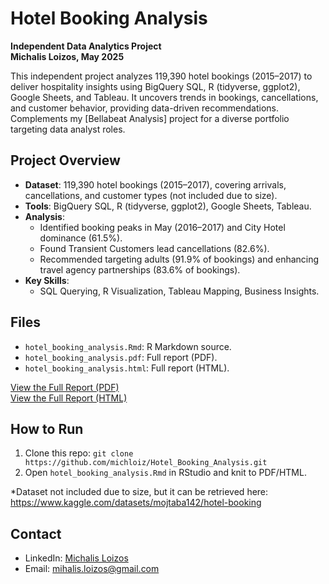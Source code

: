 

# Hotel Booking Analysis
**Independent Data Analytics Project**  
**Michalis Loizos, May 2025**

This independent project analyzes 119,390 hotel bookings (2015–2017) to deliver hospitality insights using BigQuery SQL, R (tidyverse, ggplot2), Google Sheets, and Tableau. It uncovers trends in bookings, cancellations, and customer behavior, providing data-driven recommendations. Complements my [Bellabeat Analysis] project for a diverse portfolio targeting data analyst roles.

## Project Overview
- **Dataset**: 119,390 hotel bookings (2015–2017), covering arrivals, cancellations, and customer types (not included due to size).
- **Tools**: BigQuery SQL, R (tidyverse, ggplot2), Google Sheets, Tableau.
- **Analysis**:
  - Identified booking peaks in May (2016–2017) and City Hotel dominance (61.5%).
  - Found Transient Customers lead cancellations (82.6%).
  - Recommended targeting adults (91.9% of bookings) and enhancing travel agency partnerships (83.6% of bookings).
- **Key Skills**:
  - SQL Querying, R Visualization, Tableau Mapping, Business Insights.

## Files
- `hotel_booking_analysis.Rmd`: R Markdown source.
- `hotel_booking_analysis.pdf`: Full report (PDF).
- `hotel_booking_analysis.html`: Full report (HTML).

[View the Full Report (PDF)](hotel_booking_analysis.pdf)  
[View the Full Report (HTML)](hotel_booking_analysis.html)


## How to Run
1. Clone this repo: `git clone https://github.com/michloiz/Hotel_Booking_Analysis.git`
2. Open `hotel_booking_analysis.Rmd` in RStudio and knit to PDF/HTML.

*Dataset not included due to size, but it can be retrieved here: https://www.kaggle.com/datasets/mojtaba142/hotel-booking

## Contact
- LinkedIn: [Michalis Loizos](https://www.linkedin.com/in/michalis-loizos/)
- Email: mihalis.loizos@gmail.com
